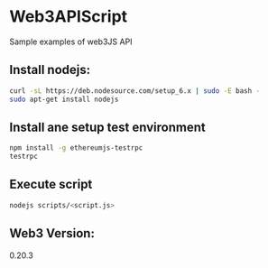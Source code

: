 # Web3APIScript

Sample examples of web3JS API

## Install nodejs:
```bash
curl -sL https://deb.nodesource.com/setup_6.x | sudo -E bash -
sudo apt-get install nodejs
```

## Install ane setup test environment
```bash
npm install -g ethereumjs-testrpc
testrpc
```

## Execute script
```bash
nodejs scripts/<script.js>
```

## Web3 Version:
0.20.3

